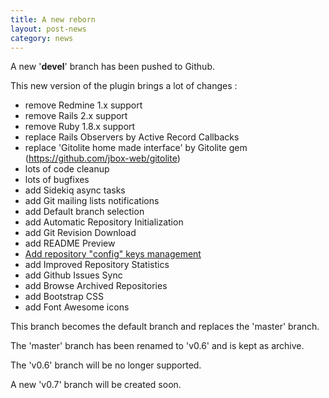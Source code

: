 ```yaml
---
title: A new reborn
layout: post-news
category: news
---
```


A new '**devel**' branch has been pushed to Github.

This new version of the plugin brings a lot of changes :

* remove Redmine 1.x support
* remove Rails 2.x support
* remove Ruby 1.8.x support
* replace Rails Observers by Active Record Callbacks
* replace 'Gitolite home made interface' by Gitolite gem (https://github.com/jbox-web/gitolite)
* lots of code cleanup
* lots of bugfixes
* add Sidekiq async tasks
* add Git mailing lists notifications
* add Default branch selection
* add Automatic Repository Initialization
* add Git Revision Download
* add README Preview
* [Add repository "config" keys management](https://github.com/jbox-web/redmine_git_hosting/issues/78)
* add Improved Repository Statistics
* add Github Issues Sync
* add Browse Archived Repositories
* add Bootstrap CSS
* add Font Awesome icons


This branch becomes the default branch and replaces the 'master' branch.

The 'master' branch has been renamed to 'v0.6' and is kept as archive.

The 'v0.6' branch will be no longer supported.

A new 'v0.7' branch will be created soon.
